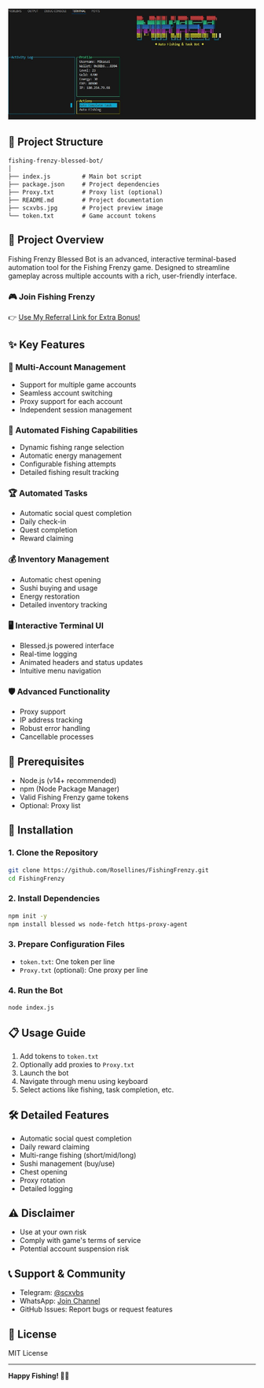 <p align="center">
  <img src="./screen.jpg" alt="Screenshot" width="600"/>
</p>


## 📂 Project Structure

```
fishing-frenzy-blessed-bot/
│
├── index.js         # Main bot script
├── package.json     # Project dependencies
├── Proxy.txt        # Proxy list (optional)
├── README.md        # Project documentation
├── scxvbs.jpg       # Project preview image
└── token.txt        # Game account tokens
```

## 🌟 Project Overview

Fishing Frenzy Blessed Bot is an advanced, interactive terminal-based automation tool for the Fishing Frenzy game. Designed to streamline gameplay across multiple accounts with a rich, user-friendly interface.

### 🎮 Join Fishing Frenzy
👉 [Use My Referral Link for Extra Bonus!](https://fishingfrenzy.co/?code=SCPRY2)

## ✨ Key Features

### 🤖 Multi-Account Management
- Support for multiple game accounts
- Seamless account switching
- Proxy support for each account
- Independent session management

### 🎣 Automated Fishing Capabilities
- Dynamic fishing range selection
- Automatic energy management
- Configurable fishing attempts
- Detailed fishing result tracking

### 🏆 Automated Tasks
- Automatic social quest completion
- Daily check-in
- Quest completion
- Reward claiming

### 💰 Inventory Management
- Automatic chest opening
- Sushi buying and usage
- Energy restoration
- Detailed inventory tracking

### 🖥️ Interactive Terminal UI
- Blessed.js powered interface
- Real-time logging
- Animated headers and status updates
- Intuitive menu navigation

### 🛡️ Advanced Functionality
- Proxy support
- IP address tracking
- Robust error handling
- Cancellable processes

## 🚀 Prerequisites
- Node.js (v14+ recommended)
- npm (Node Package Manager)
- Valid Fishing Frenzy game tokens
- Optional: Proxy list

## 🔧 Installation

### 1. Clone the Repository
```bash
git clone https://github.com/Rosellines/FishingFrenzy.git
cd FishingFrenzy
```

### 2. Install Dependencies
```bash
npm init -y
npm install blessed ws node-fetch https-proxy-agent
```

### 3. Prepare Configuration Files
- `token.txt`: One token per line
- `Proxy.txt` (optional): One proxy per line

### 4. Run the Bot
```bash
node index.js
```

## 📋 Usage Guide
1. Add tokens to `token.txt`
2. Optionally add proxies to `Proxy.txt`
3. Launch the bot
4. Navigate through menu using keyboard
5. Select actions like fishing, task completion, etc.

## 🛠️ Detailed Features
- Automatic social quest completion
- Daily reward claiming
- Multi-range fishing (short/mid/long)
- Sushi management (buy/use)
- Chest opening
- Proxy rotation
- Detailed logging

## ⚠️ Disclaimer
- Use at your own risk
- Comply with game's terms of service
- Potential account suspension risk


## 📞 Support & Community
- Telegram: [@scxvbs](https://t.me/scxvbs)
- WhatsApp: [Join Channel](https://whatsapp.com/channel/0029VbAR1YL5EjxqhRhOzT3x)
- GitHub Issues: Report bugs or request features

## 📜 License
MIT License

---

**Happy Fishing! 🎣🤖**
